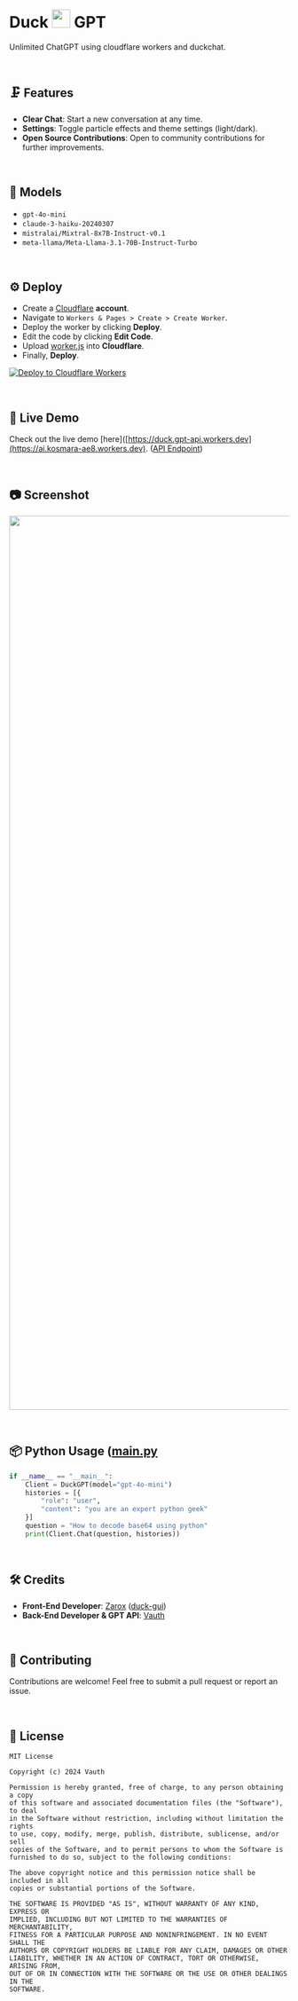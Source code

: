 <h1>Duck <a href="#Favicon"><img src="https://github.com/user-attachments/assets/b11de9df-f6b1-47a8-973f-cf66375748b9" width="33px"></a> GPT</h1>
<p>Unlimited ChatGPT using cloudflare workers and duckchat.</p>

<br>

## 🗜 Features
- **Clear Chat**: Start a new conversation at any time.
- **Settings**: Toggle particle effects and theme settings (light/dark).
- **Open Source Contributions**: Open to community contributions for further improvements.

<br>

## 📂 Models
- `gpt-4o-mini`
- `claude-3-haiku-20240307`
- `mistralai/Mixtral-8x7B-Instruct-v0.1`
- `meta-llama/Meta-Llama-3.1-70B-Instruct-Turbo`

<br>

## ⚙️ Deploy
- Create a [Cloudflare](https://www.cloudflare.com/) **account**.
- Navigate to `Workers & Pages > Create > Create Worker`.
- Deploy the worker by clicking **Deploy**.
- Edit the code by clicking **Edit Code**.
- Upload [worker.js](https://github.com/Vauth/duckgpt/blob/main/worker/worker.js) into **Cloudflare**.
- Finally, **Deploy**.

[![Deploy to Cloudflare Workers](https://deploy.workers.cloudflare.com/button)](https://deploy.workers.cloudflare.com/?url=https://github.com/vauth/duckgpt)

<br>

## 📡 Live Demo
Check out the live demo [here]([https://duck.gpt-api.workers.dev](https://ai.kosmara-ae8.workers.dev). ([API Endpoint](https://duck.gpt-api.workers.dev/chat/?prompt=hi&model=gpt-4o-mini))

<br>

## 📷 Screenshot
<a href="#Screenshot"><img src="https://github.com/user-attachments/assets/38f60b5a-6a31-42ed-9446-0ce44a06f20f" width="1612px"></a>

<br>

## 📦 Python Usage ([main.py]([https://github.com/Vauth/duckgpt/blob/main/main.py](https://github.com/hantupota/Unlimited-ChatGPT/blob/main/main.py))
```python
if __name__ == "__main__":
    Client = DuckGPT(model="gpt-4o-mini")
    histories = [{
        "role": "user",
        "content": "you are an expert python geek"
    }]
    question = "How to decode base64 using python"
    print(Client.Chat(question, histories))
```

<br>

## 🛠 Credits
- **Front-End Developer**: [Zarox](https://github.com/Zar0x) ([duck-gui](https://github.com/Zar0x/duck-gui))
- **Back-End Developer & GPT API**: [Vauth](https://github.com/Vauth)

<br>

## 🔗 Contributing
Contributions are welcome! Feel free to submit a pull request or report an issue.

<br>

## 🔎 License
```
MIT License

Copyright (c) 2024 Vauth

Permission is hereby granted, free of charge, to any person obtaining a copy
of this software and associated documentation files (the "Software"), to deal
in the Software without restriction, including without limitation the rights
to use, copy, modify, merge, publish, distribute, sublicense, and/or sell
copies of the Software, and to permit persons to whom the Software is
furnished to do so, subject to the following conditions:

The above copyright notice and this permission notice shall be included in all
copies or substantial portions of the Software.

THE SOFTWARE IS PROVIDED "AS IS", WITHOUT WARRANTY OF ANY KIND, EXPRESS OR
IMPLIED, INCLUDING BUT NOT LIMITED TO THE WARRANTIES OF MERCHANTABILITY,
FITNESS FOR A PARTICULAR PURPOSE AND NONINFRINGEMENT. IN NO EVENT SHALL THE
AUTHORS OR COPYRIGHT HOLDERS BE LIABLE FOR ANY CLAIM, DAMAGES OR OTHER
LIABILITY, WHETHER IN AN ACTION OF CONTRACT, TORT OR OTHERWISE, ARISING FROM,
OUT OF OR IN CONNECTION WITH THE SOFTWARE OR THE USE OR OTHER DEALINGS IN THE
SOFTWARE.
```
